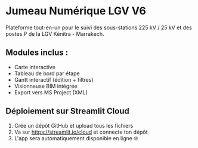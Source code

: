 # Jumeau Numérique LGV V6

Plateforme tout-en-un pour le suivi des sous-stations 225 kV / 25 kV et des postes P de la LGV Kénitra - Marrakech.

## Modules inclus :
- Carte interactive
- Tableau de bord par étape
- Gantt interactif (édition + filtres)
- Visionneuse BIM intégrée
- Export vers MS Project (XML)

## Déploiement sur Streamlit Cloud
1. Crée un dépôt GitHub et upload tous les fichiers
2. Va sur https://streamlit.io/cloud et connecte ton dépôt
3. L'app sera automatiquement disponible en ligne 🌐
